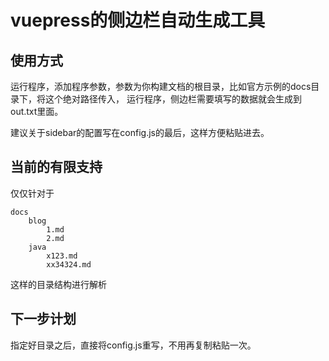 # vuepress的侧边栏自动生成工具

## 使用方式

运行程序，添加程序参数，参数为你构建文档的根目录，比如官方示例的docs目录下，将这个绝对路径传入，
运行程序，侧边栏需要填写的数据就会生成到 out.txt里面。

建议关于sidebar的配置写在config.js的最后，这样方便粘贴进去。

## 当前的有限支持

仅仅针对于

```
docs
    blog
        1.md
        2.md
    java
        x123.md
        xx34324.md
```
这样的目录结构进行解析


## 下一步计划

指定好目录之后，直接将config.js重写，不用再复制粘贴一次。